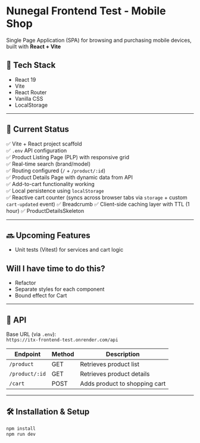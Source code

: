 # Nunegal Frontend Test - Mobile Shop

Single Page Application (SPA) for browsing and purchasing mobile devices, built with **React + Vite**

## 🚀 Tech Stack

- React 19
- Vite
- React Router
- Vanilla CSS
- LocalStorage

---

## 📌 Current Status

✅ Vite + React project scaffold  
✅ `.env` API configuration  
✅ Product Listing Page (PLP) with responsive grid  
✅ Real-time search (brand/model)  
✅ Routing configured (`/` + `/product/:id`)  
✅ Product Details Page with dynamic data from API  
✅ Add-to-cart functionality working  
✅ Local persistence using `localStorage`  
✅ Reactive cart counter (syncs across browser tabs via `storage` + custom `cart-updated` event)
✅ Breadcrumb
✅ Client-side caching layer with TTL (1 hour)
✅ ProductDetailsSkeleton

---

## 🔜 Upcoming Features

- Unit tests (Vitest) for services and cart logic

## Will I have time to do this?

- Refactor
- Separate styles for each component
- Bound effect for Cart

---

## 🔗 API

Base URL (via `.env`):  
`https://itx-frontend-test.onrender.com/api`

| Endpoint         | Method | Description                  |
|------------------|--------|------------------------------|
| `/product`        | GET    | Retrieves product list        |
| `/product/:id`    | GET    | Retrieves product details     |
| `/cart`           | POST   | Adds product to shopping cart |

---

## 🛠 Installation & Setup

```bash
npm install
npm run dev
